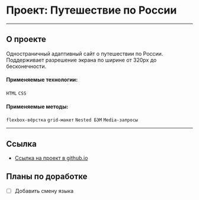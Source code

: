 # Проект: Путешествие по России
---
## О проекте

Одностраничный адаптивный сайт о путешествии по России. Поддерживает разрешение экрана по ширине от 320px до бесконечности.

#### Применяемые технологии:
 `HTML` `CSS`

#### Применяемые методы:
`flexbox-вёрстка` `grid-макет` `Nested БЭМ` `Media-запросы`

---

## **Ссылка**

* [Ссылка на проект в github.io](https://azar-pav.github.io/russian-travel/)

## **Планы по доработке**
- [ ] Добавить смену языка
